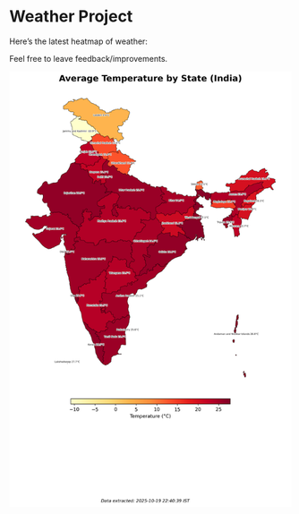 # Weather Project

Here’s the latest heatmap of weather:

Feel free to leave feedback/improvements.

![India Heatmap](docs/assets/india_heatmap.png?v=F51B92)
